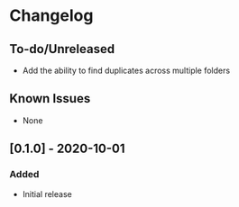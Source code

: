 # Changelog

## To-do/Unreleased
- Add the ability to find duplicates across multiple folders

## Known Issues
- None

## [0.1.0] - 2020-10-01
### Added
- Initial release
